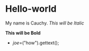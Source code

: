 # Hello-world
My name is Cauchy.
*This will be Italic*

**This will be Bold**
   * $joe=$("how").gettext();

